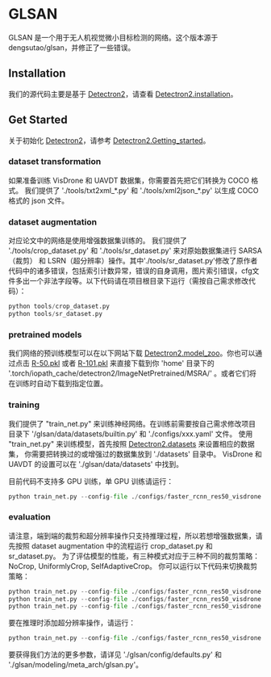# GLSAN
GLSAN 是一个用于无人机视觉微小目标检测的网络。这个版本源于 dengsutao/glsan，并修正了一些错误。
## Installation
我们的源代码主要是基于 [Detectron2](https://github.com/facebookresearch/detectron2)，请查看 [Detectron2.installation](https://github.com/facebookresearch/detectron2/blob/master/INSTALL.md)。
## Get Started
关于初始化 [Detectron2](https://github.com/facebookresearch/detectron2)，请参考 [Detectron2.Getting_started](https://github.com/facebookresearch/detectron2/blob/master/GETTING_STARTED.md)。
### dataset transformation
如果准备训练 VisDrone 和 UAVDT 数据集，你需要首先把它们转换为 COCO 格式。
我们提供了 './tools/txt2xml_\*.py' 和 './tools/xml2json_\*.py' 以生成 COCO 格式的 json 文件。
### dataset augmentation
对应论文中的网络是使用增强数据集训练的。
我们提供了 './tools/crop_dataset.py' 和 './tools/sr_dataset.py' 来对原始数据集进行 SARSA（裁剪） 和 LSRN（超分辨率）操作。其中'./tools/sr_dataset.py'修改了原作者代码中的诸多错误，包括索引计数异常，错误的自身调用，图片索引错误，cfg文件多出一个非法字段等。以下代码请在项目根目录下运行（需按自己需求修改代码）：
```python
python tools/crop_dataset.py
python tools/sr_dataset.py
```
### pretrained models
我们网络的预训练模型可以在以下网站下载 [Detectron2.model_zoo](https://github.com/facebookresearch/detectron2/blob/master/MODEL_ZOO.md)。你也可以通过点击 [R-50.pkl](https://dl.fbaipublicfiles.com/detectron2/ImageNetPretrained/MSRA/R-50.pkl) 或者 [R-101.pkl](https://dl.fbaipublicfiles.com/detectron2/ImageNetPretrained/MSRA/R-101.pkl) 来直接下载到你 'home' 目录下的 '.torch/iopath_cache/detectron2/ImageNetPretrained/MSRA/' 。或者它们将在训练时自动下载到指定位置。
### training
我们提供了 "train_net.py" 来训练神经网络。在训练前需要按自己需求修改项目目录下 '/glsan/data/datasets/builtin.py' 和 './configs/xxx.yaml' 文件。
使用 "train_net.py" 来训练模型，首先按照 [Detectron2.datasets](https://github.com/facebookresearch/detectron2/blob/master/datasets/README.md) 来设置相应的数据集，
你需要把转换过的或增强过的数据集放到 './datasets' 目录中。
 VisDrone 和 UAVDT 的设置可以在 './glsan/data/datasets' 中找到。


目前代码不支持多 GPU 训练，单 GPU 训练请运行：
```python
python train_net.py --config-file ./configs/faster_rcnn_res50_visdrone.yaml --num-gpus 1 SOLVER.IMS_PER_BATCH 2
```


### evaluation
请注意，端到端的裁剪和超分辨率操作只支持推理过程，所以若想增强数据集，请先按照 dataset augmentation 中的流程运行 crop_dataset.py 和 sr_dataset.py。 
为了评估模型的性能，有三种模式对应于三种不同的裁剪策略： NoCrop, UniformlyCrop, SelfAdaptiveCrop。
你可以运行以下代码来切换裁剪策略：
```python
python train_net.py --config-file ./configs/faster_rcnn_res50_visdrone.yaml --eval-only --num-gpus 8
python train_net.py --config-file ./configs/faster_rcnn_res50_visdrone.yaml --eval-only --num-gpus 8 GLSAN.CROP UniformlyCrop
python train_net.py --config-file ./configs/faster_rcnn_res50_visdrone.yaml --eval-only --num-gpus 8 GLSAN.CROP SelfAdaptiveCrop
```
要在推理时添加超分辨率操作，请运行：
```python
python train_net.py --config-file ./configs/faster_rcnn_res50_visdrone.yaml --eval-only --num-gpus 8 GLSAN.CROP SelfAdaptiveCrop GLSAN.SR True
```

要获得我们方法的更多参数，请详见 './glsan/config/defaults.py' 和 './glsan/modeling/meta_arch/glsan.py'。
